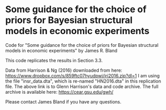 # Some guidance for the choice of priors for Bayesian structural models in economic experiments
Code for "Some guidance for the choice of priors for Bayesian structural models in economic experiments" by James R. Bland

This code replicates the results in Section 3.3. 

Data from Harrison & Ng (2016) downloaded from here: https://www.dropbox.com/s/859ftc07hyudpwi/jri2016.zip?dl=1
I am using the file "insr_data.dta", which is re-named "HN2016.dta" in this replication file. 
The above link is to Glenn Harrison's data and code archive. The full archive is available here: https://cear.gsu.edu/gwh/

Please contact James Bland if you have any questions. 
